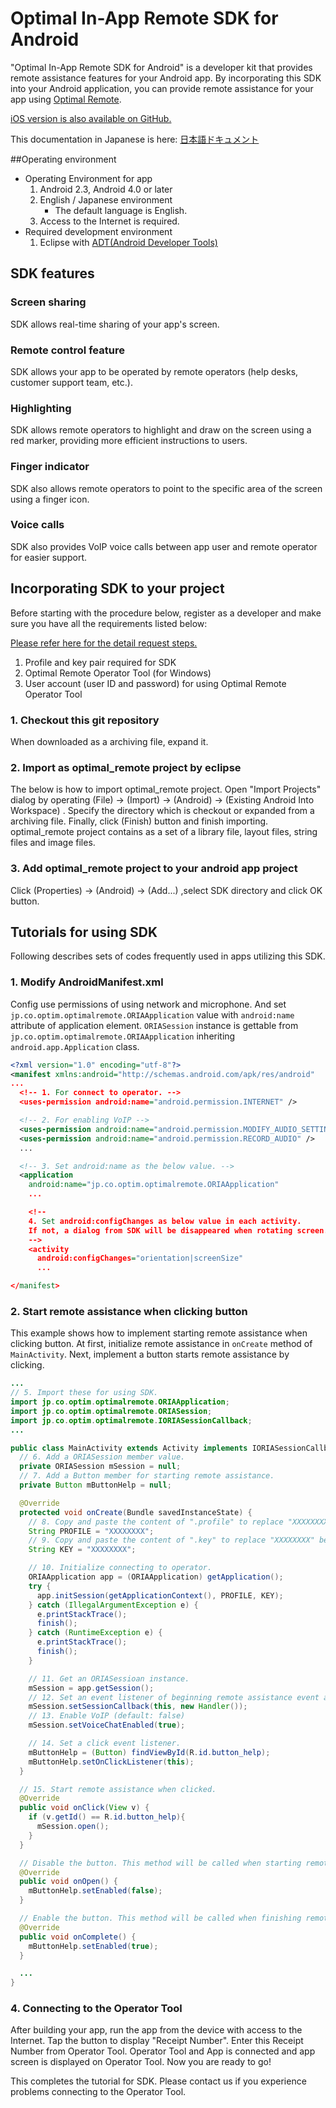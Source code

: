 # Optimal In-App Remote SDK for Android

"Optimal In-App Remote SDK for Android" is a developer kit that provides remote assistance features for your Android app.
By incorporating this SDK into your Android application, you can provide remote assistance for your app using [Optimal Remote](http://en.optim.co.jp/contents/5480).

[iOS version is also available on GitHub.](https://github.com/optim-corp/optimal-in-app-remote-ios-sdk)

This documentation in Japanese is here: [日本語ドキュメント](README.ja.md)

##Operating environment
 - Operating Environment for app
     1. Android 2.3, Android 4.0 or later
     2. English / Japanese environment
         - The default language is English.
     3. Access to the Internet is required.
 - Required development environment
     1. Eclipse with [ADT(Android Developer Tools)](http://developer.android.com/tools/help/adt.html)

## SDK features

### Screen sharing
SDK allows real-time sharing of your app's screen.

### Remote control feature
SDK allows your app to be operated by remote operators (help desks, customer support team, etc.).

### Highlighting
SDK allows remote operators to highlight and draw on the screen using a red marker, providing more efficient instructions to users.

### Finger indicator
SDK also allows remote operators to point to the specific area of the screen using a finger icon.

### Voice calls
SDK also provides VoIP voice calls between app user and remote operator for easier support.

## Incorporating SDK to your project
Before starting with the procedure below, register as a developer and make sure you have all the requirements listed below:

[Please refer here for the detail request steps.](docs/REGISTRATION.md)

 1. Profile and key pair required for SDK
 2. Optimal Remote Operator Tool (for Windows)
 3. User account (user ID and password) for using Optimal Remote Operator Tool


### 1. Checkout this git repository
When downloaded as a archiving file, expand it.

### 2. Import as optimal_remote project by eclipse
The below is how to import optimal_remote project. Open "Import Projects" dialog by operating (File) -> (Import) -> (Android) -> (Existing Android Into Workspace) .
Specify the directory which is checkout or expanded from a archiving file. Finally, click (Finish) button and finish importing.
optimal_remote project contains as a set of a library file, layout files, string files and image files.

### 3. Add optimal_remote project to your android app project
Click (Properties) -> (Android) -> (Add...) ,select SDK directory and click OK button.

## Tutorials for using SDK
Following describes sets of codes frequently used in apps utilizing this SDK.

### 1. Modify AndroidManifest.xml
Config use permissions of using network and microphone. And set `jp.co.optim.optimalremote.ORIAApplication` value with `android:name` attribute of application element.
`ORIASession` instance is gettable from `jp.co.optim.optimalremote.ORIAApplication` inheriting `android.app.Application` class.

```AndroidManifest.xml
<?xml version="1.0" encoding="utf-8"?>
<manifest xmlns:android="http://schemas.android.com/apk/res/android"
...
  <!-- 1. For connect to operator. -->
  <uses-permission android:name="android.permission.INTERNET" />

  <!-- 2. For enabling VoIP -->
  <uses-permission android:name="android.permission.MODIFY_AUDIO_SETTINGS" />
  <uses-permission android:name="android.permission.RECORD_AUDIO" />
  ...

  <!-- 3. Set android:name as the below value. -->
  <application
    android:name="jp.co.optim.optimalremote.ORIAApplication"
    ...

    <!--
    4. Set android:configChanges as below value in each activity.
    If not, a dialog from SDK will be disappeared when rotating screen.
    -->
    <activity
      android:configChanges="orientation|screenSize"
      ...

</manifest>
```


### 2. Start remote assistance when clicking button
This example shows how to implement starting remote assistance when clicking button.
At first, initialize remote assistance in `onCreate` method of `MainActivity`. Next, implement a button starts remote assistance by clicking.


```MainActivity.java
...
// 5. Import these for using SDK.
import jp.co.optim.optimalremote.ORIAApplication;
import jp.co.optim.optimalremote.ORIASession;
import jp.co.optim.optimalremote.IORIASessionCallback;
...

public class MainActivity extends Activity implements IORIASessionCallback, OnClickListener {
  // 6. Add a ORIASession member value.
  private ORIASession mSession = null;
  // 7. Add a Button member for starting remote assistance.
  private Button mButtonHelp = null;

  @Override
  protected void onCreate(Bundle savedInstanceState) {
    // 8. Copy and paste the content of ".profile" to replace "XXXXXXXX" below:
    String PROFILE = "XXXXXXXX";
    // 9. Copy and paste the content of ".key" to replace "XXXXXXXX" below:
    String KEY = "XXXXXXXX";

    // 10. Initialize connecting to operator.
    ORIAApplication app = (ORIAApplication) getApplication();
    try {
      app.initSession(getApplicationContext(), PROFILE, KEY);
    } catch (IllegalArgumentException e) {
      e.printStackTrace();
      finish();
    } catch (RuntimeException e) {
      e.printStackTrace();
      finish();
    }

    // 11. Get an ORIASessioan instance.
    mSession = app.getSession();
    // 12. Set an event listener of beginning remote assistance event and ending.
    mSession.setSessionCallback(this, new Handler());
    // 13. Enable VoIP (default: false)
    mSession.setVoiceChatEnabled(true);

    // 14. Set a click event listener.
    mButtonHelp = (Button) findViewById(R.id.button_help);
    mButtonHelp.setOnClickListener(this);
  }

  // 15. Start remote assistance when clicked.
  @Override
  public void onClick(View v) {
    if (v.getId() == R.id.button_help){
      mSession.open();
    }
  }

  // Disable the button. This method will be called when starting remote assistance.
  @Override
  public void onOpen() {
    mButtonHelp.setEnabled(false);
  }

  // Enable the button. This method will be called when finishing remote assistance.
  @Override
  public void onComplete() {
    mButtonHelp.setEnabled(true);
  }

  ...
}
```

### 4. Connecting to the Operator Tool
After building your app, run the app from the device with access to the Internet. Tap the button to display "Receipt Number". Enter this Receipt Number from Operator Tool. Operator Tool and App is connected and app screen is displayed on Operator Tool. Now you are ready to go!

This completes the tutorial for SDK. Please contact us if you experience problems connecting to the Operator Tool.
